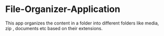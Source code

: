 # File-Organizer-Application


This app organizes the content in a  folder into different folders like media, zip , documents etc based on their extensions.
